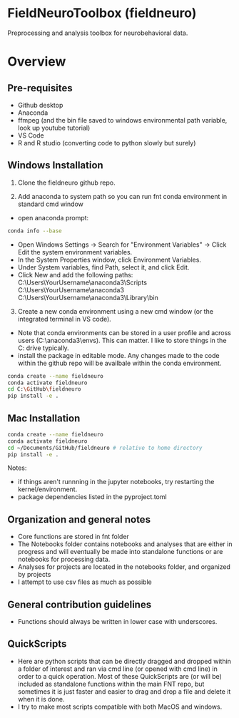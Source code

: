 
# FieldNeuroToolbox (fieldneuro)

Preprocessing and analysis toolbox for neurobehavioral data. 

Overview
========


## Pre-requisites
- Github desktop
- Anaconda
- ffmpeg (and the bin file saved to windows environmental path variable, look up youtube tutorial)
- VS Code
- R and R studio (converting code to python slowly but surely)


## Windows Installation

1. Clone the fieldneuro github repo. 

2. Add anaconda to system path so you can run fnt conda environment in standard cmd window
- open anaconda prompt:

```bash
conda info --base
```

- Open Windows Settings → Search for "Environment Variables" → Click Edit the system environment variables.
- In the System Properties window, click Environment Variables.
- Under System variables, find Path, select it, and click Edit.
- Click New and add the following paths:
C:\Users\YourUsername\anaconda3\Scripts
C:\Users\YourUsername\anaconda3
C:\Users\YourUsername\anaconda3\Library\bin


3. Create a new conda environment using a new cmd window (or the integrated terminal in VS code). 
- Note that conda environments can be stored in a user profile and across users (C:\anaconda3\envs). This can matter. I like to store things in the C: drive typically. 
- install the package in editable mode. Any changes made to the code within the github repo will be availbale within the conda environment. 

```bash
conda create --name fieldneuro
conda activate fieldneuro 
cd C:\GitHub\fieldneuro 
pip install -e . 
```



## Mac Installation

```bash
conda create --name fieldneuro
conda activate fieldneuro 
cd ~/Documents/GitHub/fieldneuro # relative to home directory
pip install -e . 
```


Notes: 
- if things aren't runnning in the jupyter notebooks, try restarting the kernel/environment. 
- package dependencies listed in the pyproject.toml

## Organization and general notes
- Core functions are stored in fnt folder
- The Notebooks folder contains notebooks and analyses that are either in progress and will eventually be made into standalone functions or are notebooks for processing data. 
- Analyses for projects are located in the notebooks folder, and organized by projects
- I attempt to use csv files as much as possible


## General contribution guidelines 
- Functions should always be written in lower case with underscores. 



## QuickScripts
- Here are python scripts that can be directly dragged and dropped within a folder of interest and ran via cmd line (or opened with cmd line) in order to a quick operation. Most of these QuickScripts are (or will be) included as standalone functions within the main FNT repo, but sometimes it is just faster and easier to drag and drop a file and delete it when it is done. 
- I try to make most scripts compatible with both MacOS and windows. 
